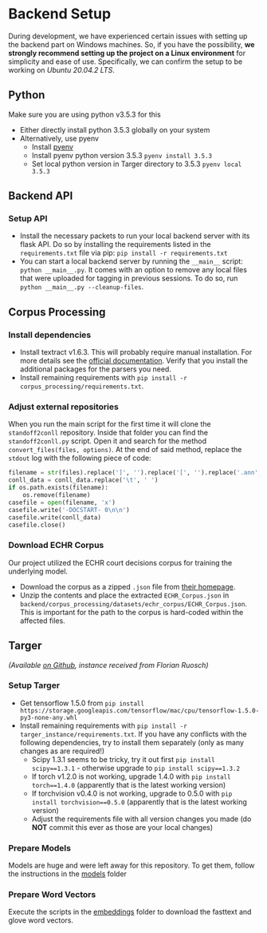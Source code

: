 # Backend Setup

During development, we have experienced certain issues with setting up the backend part on Windows machines.
So, if you have the possibility, **we strongly recommend setting up the project on a Linux environment** for simplicity and ease of use.
Specifically, we can confirm the setup to be working on _Ubuntu 20.04.2 LTS_.

## Python

Make sure you are using python v3.5.3 for this
- Either directly install python 3.5.3 globally on your system
- Alternatively, use pyenv
    - Install [pyenv]( https://github.com/pyenv/pyenv-installer)
    - Install pyenv python version 3.5.3 `pyenv install 3.5.3`
    - Set local python version in Targer directory to 3.5.3 `pyenv local 3.5.3`



## Backend API

### Setup API

- Install the necessary packets to run your local backend server with its flask API.
  Do so by installing the requirements listed in the `requirements.txt` file via pip:
  `pip install -r requirements.txt`
- You can start a local backend server by running the `__main__` script:
  `python __main__.py`.
  It comes with an option to remove any local files that were uploaded for tagging in previous sessions.
  To do so, run `python __main__.py --cleanup-files`.



## Corpus Processing

### Install dependencies

- Install textract v1.6.3. This will probably require manual installation.
  For more details see the [official documentation](https://textract.readthedocs.io/en/stable/installation.html).
  Verify that you install the additional packages for the parsers you need. 
- Install remaining requirements with `pip install -r corpus_processing/requirements.txt`.

### Adjust external repositories

When you run the main script for the first time it will clone the `standoff2conll` repository.
Inside that folder you can find the `standoff2conll.py` script.
Open it and search for the method `convert_files(files, options)`.
At the end of said method, replace the `stdout` log with the following piece of code:

```python
filename = str(files).replace(']', '').replace('[', '').replace('.ann', '.conll').replace('\'', '')
conll_data = conll_data.replace('\t', ' ')
if os.path.exists(filename):
    os.remove(filename)
casefile = open(filename, 'x')
casefile.write('-DOCSTART- 0\n\n')
casefile.write(conll_data)
casefile.close()
```

### Download ECHR Corpus

Our project utilized the ECHR court decisions corpus for training the underlying model.
- Download the corpus as a zipped `.json` file from [their homepage](http://www.di.uevora.pt/~pq/echr/).
- Unzip the contents and place the extracted `ECHR_Corpus.json` in `backend/corpus_processing/datasets/echr_corpus/ECHR_Corpus.json`.
  This is important for the path to the corpus is hard-coded within the affected files.



## Targer
_(Available [on Github](https://github.com/achernodub/targer), instance received from Florian Ruosch)_

### Setup Targer

- Get tensorflow 1.5.0 from `pip install https://storage.googleapis.com/tensorflow/mac/cpu/tensorflow-1.5.0-py3-none-any.whl`
- Install remaining requirements with `pip install -r targer_instance/requirements.txt`.
  If you have any conflicts with the following dependencies, try to install them separately (only as many changes as are required!)
    - Scipy 1.3.1 seems to be tricky, try it out first `pip install scipy==1.3.1` - otherwise upgrade to `pip install scipy==1.3.2`
    - If torch v1.2.0 is not working, upgrade 1.4.0 with `pip install torch==1.4.0` (apparently that is the latest working version)
    - If torchvision v0.4.0 is not working, upgrade to 0.5.0 with `pip install torchvision==0.5.0` (apparently that is the latest working version)
    - Adjust the requirements file with all version changes you made (do **NOT** commit this ever as those are your local changes)

### Prepare Models

Models are huge and were left away for this repository.
To get them, follow the instructions in the [models](./targer_instance/models/add_models.md) folder

### Prepare Word Vectors

Execute the scripts in the [embeddings](./targer_instance/lstm/embeddings) folder to download the fasttext and glove word vectors.
